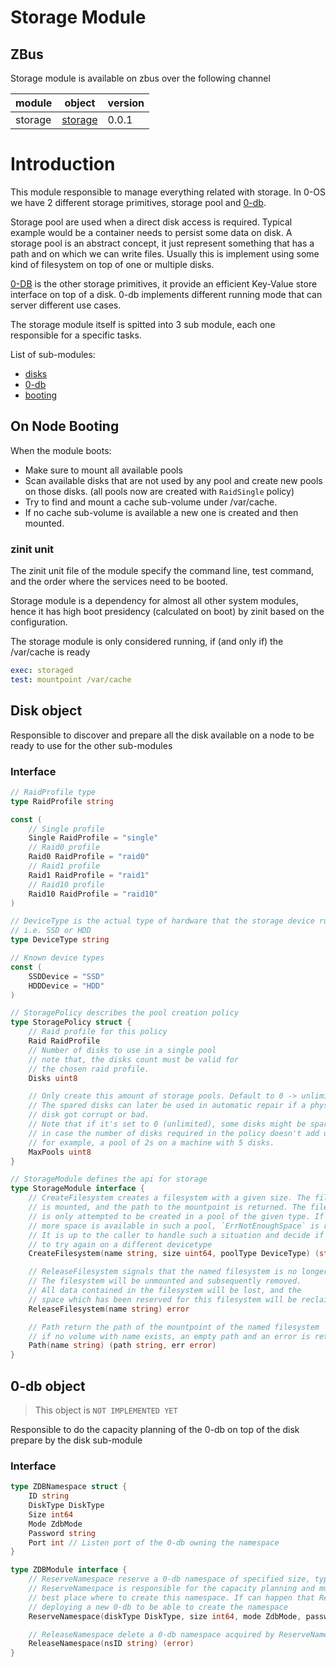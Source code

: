 # Storage Module

## ZBus 
Storage module is available on zbus over the following channel

| module | object | version | 
|--------|--------|---------|
| storage|[storage](#disk-object)| 0.0.1|

# Introduction
This module responsible to manage everything related with storage. In 0-OS we have 2 different storage primitives, storage pool and [0-db](https://github.com/threefoldtech/0-db).

Storage pool are used when a direct disk access is required. Typical example would be a container needs to persist some data on disk.
A storage pool is an abstract concept, it just represent something that has a path and on which we can write files.
Usually this is implement using some kind of filesystem on top of one or multiple disks.

[0-DB](https://github.com/threefoldtech/0-db) is the other storage primitives, it provide an efficient Key-Value store interface on top of a disk. 0-db implements different running mode that can server different use cases.

The storage module itself is spitted into 3 sub module, each one responsible for a specific tasks.

List of sub-modules:

- [disks](#disk-sub-module)
- [0-db](#0-db-sub-module)
- [booting](#booting)

## On Node Booting
When the module boots:
- Make sure to mount all available pools
- Scan available disks that are not used by any pool and create new pools on those disks. (all pools now are created with `RaidSingle` policy)
- Try to find and mount a cache sub-volume under /var/cache.
- If no cache sub-volume is available a new one is created and then mounted.

### zinit unit
The zinit unit file of the module specify the command line,  test command, and the order where the services need to be booted.

Storage module is a dependency for almost all other system modules, hence it has high boot presidency (calculated on boot) by zinit based on the configuration.

The storage module is only considered running, if (and only if) the /var/cache is ready

```yaml
exec: storaged
test: mountpoint /var/cache
```

## Disk object

Responsible to discover and prepare all the disk available on a node to be ready to use for the other sub-modules

### Interface

```go
// RaidProfile type
type RaidProfile string

const (
	// Single profile
	Single RaidProfile = "single"
	// Raid0 profile
	Raid0 RaidProfile = "raid0"
	// Raid1 profile
	Raid1 RaidProfile = "raid1"
	// Raid10 profile
	Raid10 RaidProfile = "raid10"
)

// DeviceType is the actual type of hardware that the storage device runs on,
// i.e. SSD or HDD
type DeviceType string

// Known device types
const (
	SSDDevice = "SSD"
	HDDDevice = "HDD"
)

// StoragePolicy describes the pool creation policy
type StoragePolicy struct {
	// Raid profile for this policy
	Raid RaidProfile
	// Number of disks to use in a single pool
	// note that, the disks count must be valid for
	// the chosen raid profile.
	Disks uint8

	// Only create this amount of storage pools. Default to 0 -> unlimited.
	// The spared disks can later be used in automatic repair if a physical
	// disk got corrupt or bad.
	// Note that if it's set to 0 (unlimited), some disks might be spared anyway
	// in case the number of disks required in the policy doesn't add up to pools
	// for example, a pool of 2s on a machine with 5 disks.
	MaxPools uint8
}

// StorageModule defines the api for storage
type StorageModule interface {
	// CreateFilesystem creates a filesystem with a given size. The filesystem
	// is mounted, and the path to the mountpoint is returned. The filesystem
	// is only attempted to be created in a pool of the given type. If no
	// more space is available in such a pool, `ErrNotEnoughSpace` is returned.
	// It is up to the caller to handle such a situation and decide if he wants
	// to try again on a different devicetype
	CreateFilesystem(name string, size uint64, poolType DeviceType) (string, error)

	// ReleaseFilesystem signals that the named filesystem is no longer needed.
	// The filesystem will be unmounted and subsequently removed.
	// All data contained in the filesystem will be lost, and the
	// space which has been reserved for this filesystem will be reclaimed.
	ReleaseFilesystem(name string) error

	// Path return the path of the mountpoint of the named filesystem
	// if no volume with name exists, an empty path and an error is returned
	Path(name string) (path string, err error)
}

```

## 0-db object
> This object is `NOT IMPLEMENTED YET`

Responsible to do the capacity planning of the 0-db on top of the disk prepare by the disk sub-module

### Interface

```go
type ZDBNamespace struct {
    ID string
    DiskType DiskType
    Size int64
    Mode ZdbMode
    Password string
    Port int // Listen port of the 0-db owning the namespace
}

type ZDBModule interface {
    // ReserveNamespace reserve a 0-db namespace of specified size, type and mode
    // ReserveNamespace is responsible for the capacity planning and must decide what is the
    // best place where to create this namespace. If can happen that ReserveNamespace endup
    // deploying a new 0-db to be able to create the namespace
    ReserveNamespace(diskType DiskType, size int64, mode ZdbMode, password string) (ZDBNamespace, error)

    // ReleaseNamespace delete a 0-db namespace acquired by ReserveNamespace
    ReleaseNamespace(nsID string) (error)
}
```
